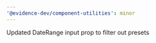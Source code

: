```yaml
---
'@evidence-dev/component-utilities': minor
---
```


Updated DateRange input prop to filter out presets
